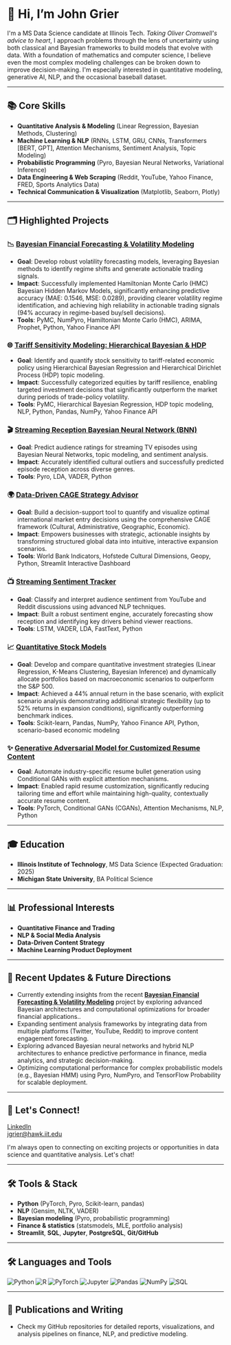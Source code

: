 # 👋 Hi, I’m John Grier

I'm a MS Data Science candidate at Illinois Tech. *Taking Oliver Cromwell's advice to heart*, I approach problems through the lens of uncertainty using both classical and Bayesian frameworks to build models that evolve with data. With a foundation of mathematics and computer science, I believe even the most complex modeling challenges can be broken down to improve decision-making. I'm especially interested in quantitative modeling, generative AI, NLP, and the occasional baseball dataset.

---
## 📚 Core Skills
- **Quantitative Analysis & Modeling** (Linear Regression, Bayesian Methods, Clustering)
- **Machine Learning & NLP** (RNNs, LSTM, GRU, CNNs, Transformers [BERT, GPT], Attention Mechanisms, Sentiment Analysis, Topic Modeling)
- **Probabilistic Programming** (Pyro, Bayesian Neural Networks, Variational Inference)
- **Data Engineering & Web Scraping** (Reddit, YouTube, Yahoo Finance, FRED, Sports Analytics Data)
- **Technical Communication & Visualization** (Matplotlib, Seaborn, Plotly)

---

## 🗂️ Highlighted Projects

### 📉 [Bayesian Financial Forecasting & Volatility Modeling](https://github.com/J-Grier/volatility_forecasting)
- **Goal**: Develop robust volatility forecasting models, leveraging Bayesian methods to identify regime shifts and generate actionable trading signals.
- **Impact**: Successfully implemented Hamiltonian Monte Carlo (HMC) Bayesian Hidden Markov Models, significantly enhancing predictive accuracy (MAE: 0.1546, MSE: 0.0289), providing clearer volatility regime identification, and achieving high reliability in actionable trading signals (94% accuracy in regime-based buy/sell decisions).
- **Tools**: PyMC, NumPyro, Hamiltonian Monte Carlo (HMC), ARIMA, Prophet, Python, Yahoo Finance API

### 🌐 [Tariff Sensitivity Modeling: Hierarchical Bayesian & HDP](https://github.com/J-Grier/the_topic_is_tariffs)
- **Goal**: Identify and quantify stock sensitivity to tariff-related economic policy using Hierarchical Bayesian Regression and Hierarchical Dirichlet Process (HDP) topic modeling.
- **Impact**: Successfully categorized equities by tariff resilience, enabling targeted investment decisions that significantly outperform the market during periods of trade-policy volatility.
- **Tools**: PyMC, Hierarchical Bayesian Regression, HDP topic modeling, NLP, Python, Pandas, NumPy, Yahoo Finance API

### 🎬 [Streaming Reception Bayesian Neural Network (BNN)](https://github.com/J-Grier/streaming-reception-bnn)
- **Goal**: Predict audience ratings for streaming TV episodes using Bayesian Neural Networks, topic modeling, and sentiment analysis.
- **Impact**: Accurately identified cultural outliers and successfully predicted episode reception across diverse genres.
- **Tools**: Pyro, LDA, VADER, Python

### 🌍 [Data-Driven CAGE Strategy Advisor](https://github.com/J-Grier/Global-Market-Expansion-Simulator)
- **Goal**: Build a decision-support tool to quantify and visualize optimal international market entry decisions using the comprehensive CAGE framework (Cultural, Administrative, Geographic, Economic).
- **Impact**: Empowers businesses with strategic, actionable insights by transforming structured global data into intuitive, interactive expansion scenarios.
- **Tools**: World Bank Indicators, Hofstede Cultural Dimensions, Geopy, Python, Streamlit Interactive Dashboard

### 📺 [Streaming Sentiment Tracker](https://github.com/J-Grier/streaming-sentiment-tracker)
- **Goal**: Classify and interpret audience sentiment from YouTube and Reddit discussions using advanced NLP techniques.
- **Impact**: Built a robust sentiment engine, accurately forecasting show reception and identifying key drivers behind viewer reactions.
- **Tools**: LSTM, VADER, LDA, FastText, Python

### 📈 [Quantitative Stock Models](https://github.com/J-Grier/quantitative-stock-models)
- **Goal**: Develop and compare quantitative investment strategies (Linear Regression, K-Means Clustering, Bayesian Inference) and dynamically allocate portfolios based on macroeconomic scenarios to outperform the S&P 500.
- **Impact**: Achieved a 44% annual return in the base scenario, with explicit scenario analysis demonstrating additional strategic flexibility (up to 52% returns in expansion conditions), significantly outperforming benchmark indices.
- **Tools**: Scikit-learn, Pandas, NumPy, Yahoo Finance API, Python, scenario-based economic modeling

### ✨ [Generative Adversarial Model for Customized Resume Content](https://github.com/J-Grier/attention-grabbing-resumes)
- **Goal**: Automate industry-specific resume bullet generation using Conditional GANs with explicit attention mechanisms.
- **Impact**: Enabled rapid resume customization, significantly reducing tailoring time and effort while maintaining high-quality, contextually accurate resume content.
- **Tools**: PyTorch, Conditional GANs (CGANs), Attention Mechanisms, NLP, Python

---


## 🎓 Education
- **Illinois Institute of Technology**, MS Data Science (Expected Graduation: 2025)
- **Michigan State University**, BA Political Science

---

## 📊 Professional Interests
- **Quantitative Finance and Trading**
- **NLP & Social Media Analysis**
- **Data-Driven Content Strategy**
- **Machine Learning Product Deployment**

---

## 🚀 Recent Updates & Future Directions

- Currently extending insights from the recent [**Bayesian Financial Forecasting & Volatility Modeling**](https://github.com/J-Grier/Bayesian_Financial_Forecasting_Volatility_Modeling) project by exploring advanced Bayesian architectures and computational optimizations for broader financial applications..
- Expanding sentiment analysis frameworks by integrating data from multiple platforms (Twitter, YouTube, Reddit) to improve content engagement forecasting.
- Exploring advanced Bayesian neural networks and hybrid NLP architectures to enhance predictive performance in finance, media analytics, and strategic decision-making.
- Optimizing computational performance for complex probabilistic models (e.g., Bayesian HMM) using Pyro, NumPyro, and TensorFlow Probability for scalable deployment.


---

## 💬 Let's Connect!

[LinkedIn](https://www.linkedin.com/in/john-grier/)  
[jgrier@hawk.iit.edu](mailto:jgrier@hawk.iit.edu)

I'm always open to connecting on exciting projects or opportunities in data science and quantitative analysis. Let's chat!

---

## 🛠️ Tools & Stack

- **Python** (PyTorch, Pyro, Scikit-learn, pandas)
- **NLP** (Gensim, NLTK, VADER)
- **Bayesian modeling** (Pyro, probabilistic programming)
- **Finance & statistics** (statsmodels, MLE, portfolio analysis)
- **Streamlit**, **SQL**, **Jupyter**, **PostgreSQL**, **Git/GitHub**

---
## 🛠️ Languages and Tools
![Python](https://img.shields.io/badge/-Python-black?style=flat-square&logo=Python)
![R](https://img.shields.io/badge/-R-black?style=flat-square&logo=R)
![PyTorch](https://img.shields.io/badge/-PyTorch-black?style=flat-square&logo=PyTorch)
![Jupyter](https://img.shields.io/badge/-Jupyter-black?style=flat-square&logo=Jupyter)
![Pandas](https://img.shields.io/badge/-Pandas-black?style=flat-square&logo=Pandas)
![NumPy](https://img.shields.io/badge/-NumPy-black?style=flat-square&logo=NumPy)
![SQL](https://img.shields.io/badge/-SQL-black?style=flat-square&logo=PostgreSQL)

---

## 📝 Publications and Writing
- Check my GitHub repositories for detailed reports, visualizations, and analysis pipelines on finance, NLP, and predictive modeling.


